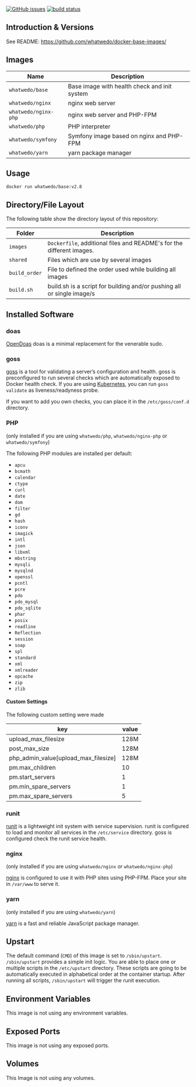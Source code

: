[![GitHub issues](https://img.shields.io/github/issues/whatwedo/docker-base-images.svg)](https://github.com/whatwedo/docker-base-images/issues)
[![build status](https://dev.whatwedo.ch/whatwedo/docker-base-images/badges/v2.8/pipeline.svg)](https://dev.whatwedo.ch/whatwedo/docker-base-images/commits/v2.8)

## Introduction & Versions
See README: https://github.com/whatwedo/docker-base-images/

## Images

| Name | Description |
|---|---|
| `whatwedo/base` | Base image with health check and init system |
| `whatwedo/nginx` | nginx web server |
| `whatwedo/nginx-php` | nginx web server and PHP-FPM |
| `whatwedo/php` | PHP interpreter |
| `whatwedo/symfony` | Symfony image based on nginx and PHP-FPM |
| `whatwedo/yarn` | yarn package manager |


## Usage

```
docker run whatwedo/base:v2.8
```

## Directory/File Layout

The following table show the directory layout of this repository:

| Folder | Description |
|---|---|
| `images` | `Dockerfile`, additional files and README's for the different images. |
| `shared`| Files which are use by several images |
| `build_order`| File to defined the order used while building all images |
| `build.sh`| build.sh is a script for building and/or pushing all or single image/s |


## Installed Software

### doas

[OpenDoas](https://github.com/Duncaen/OpenDoas) doas is a minimal replacement for the venerable sudo.

### goss

[goss](https://github.com/aelsabbahy/goss) is a tool for validating a server’s configuration and health. goss is preconfigured to run several checks which are automatically exposed to Docker health check. If you are using [Kubernetes](https://kubernetes.io/), you can run `goss validate` as liveness/readyness probe.

If you want to add you own checks, you can place it in the `/etc/goss/conf.d` directory.

### PHP

(only installed if you are using `whatwedo/php`, `whatwedo/nginx-php` or `whatwedo/symfony`)

The following PHP modules are installed per default:

- `apcu`
- `bcmath`
- `calendar`
- `ctype`
- `curl`
- `date`
- `dom`
- `filter`
- `gd`
- `hash`
- `iconv`
- `imagick`
- `intl`
- `json`
- `libxml`
- `mbstring`
- `mysqli`
- `mysqlnd`
- `openssl`
- `pcntl`
- `pcre`
- `pdo`
- `pdo_mysql`
- `pdo_sqlite`
- `phar`
- `posix`
- `readline`
- `Reflection`
- `session`
- `soap`
- `spl`
- `standard`
- `xml`
- `xmlreader`
- `opcache`
- `zip`
- `zlib`

#### Custom Settings
The following custom setting were made

|key|value|
|---|--- |
| upload_max_filesize| 128M |
| post_max_size| 128M |
| php_admin_value[upload_max_filesize]| 128M |
| pm.max_children| 10 |
| pm.start_servers| 1 |
| pm.min_spare_servers| 1 |
| pm.max_spare_servers| 5 | 
 
### runit

[runit](http://smarden.org/runit/) is a lightweight init system with service supervision. runit is configured to load and monitor all services in the `/etc/service` directory. goss is configured check the runit service health.


### nginx

(only installed if you are using `whatwedo/nginx` or `whatwedo/nginx-php`)

[nginx](https://www.nginx.com/) is configured to use it with PHP sites using PHP-FPM. Place your site in `/var/www` to serve it. 


### yarn

(only installed if you are using `whatwedo/yarn`)

[yarn](https://yarnpkg.com) is a fast and reliable JavaScript package manager. 


## Upstart

The default command (`CMD`) of this image is set to `/sbin/upstart`. `/sbin/upstart` provides a simple init logic. You are able to place one or multiple scripts in the `/etc/upstart` directory. These scripts are going to be automatically executed in alphabetical order at the container startup. After running all scripts, `/sbin/upstart` will trigger the runit execution.


## Environment Variables

This image is not using any environment variables.


## Exposed Ports

This image is not using any exposed ports.


## Volumes

This Image is not using any volumes.
